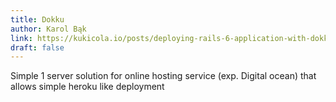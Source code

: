 ```yaml
---
title: Dokku
author: Karol Bąk
link: https://kukicola.io/posts/deploying-rails-6-application-with-dokku
draft: false
---
```


Simple 1 server solution for online hosting service (exp. Digital ocean) that allows simple heroku like deployment